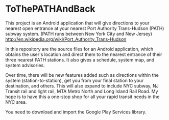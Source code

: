 ToThePATHAndBack
================

This project is an Android application that will give directions to your nearest open entrance at your nearest Port Authority Trans-Hudson (PATH) subway system.  (PATH runs between New York City and New Jersey) http://en.wikipedia.org/wiki/Port_Authority_Trans-Hudson

In this repository are the source files for an Android application, which obtains the user's location and direct them to the nearest entrance of their three nearest PATH stations. It also gives a schedule, system map, and system advisories. 

Over time, there will be new features added such as directions within the system (station-to-station), get you from your final station to your destination, and others. This will also expand to include NYC subway, NJ Transit rail and light rail, MTA Metro North and Long Island Rail Road. My hope is to have this a one-stop shop for all your rapid transit needs in the NYC area.

You need to download and import the Google Play Services library.